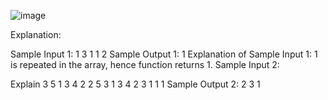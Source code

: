 ![image](https://github.com/shardapatil/CodingNinza/assets/53011896/4d817307-22e6-4f46-ab64-c3c52ba9763f)

Explanation:

Sample Input 1:
1
3
1 1 2
Sample Output 1:
1
Explanation of Sample Input 1:
1 is repeated in the array, hence function returns 1.
Sample Input 2:

Explain
3
5
1 3 4 2 2
5
3 1 3 4 2
3
1 1 1
Sample Output 2:
2
3
1
